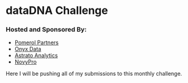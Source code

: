 # dataDNA Challenge
### Hosted and Sponsored By:

- [Pomerol Partners](https://pomerolpartners.com/)
- [Onyx Data](https://onyxdata.co.uk/)
- [Astrato Analytics](https://astrato.io/)
- [NovyPro](https://www.novypro.com/)

Here I will be pushing all of my submissions to this monthly challenge.
